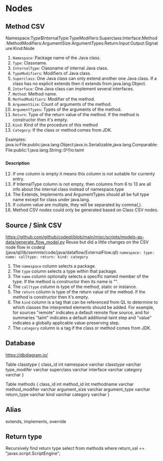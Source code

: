# Nodes

## Method CSV
Namespace:Type$InternalType:TypeModifiers:Superclass:Interface:Method:MethodModifiers:ArgumentSize:ArgumentTypes:Return:Input:Output:Signature:Kind:Node
1. `Namespace`: Package name of the Java class.
2. `Type`: Classname.
3. `InternalType`: Classname of internal Java class.
4. `TypeModifiers`: Modifiers of Java class.
5. `Superclass`: One Java class can only extend another one Java class. If a class has no explicit extends then it extends from java.lang.Object.
6. `Interface`: One Java class can implement several interfaces.
7. `Method`: Method name.
8. `MethodModifiers`: Modifier of the method.
9. `ArgumentSize`: Count of arguments of the method.
10. `ArgumentTypes`: Types of the arguments of the method.
11. `Return`: Type of the return value of the method. If the method is constructor then it's empty.
12. `Kind`: Kind of the procedure of this method
13. `Category`: If the class or method comes from JDK.

Examples:
java.io:File:public:java.lang.Object:java.io.Serializable,java.lang.Comparable:File:public:1:java.lang.String::0:-1:io:taint

#### Description
12. If one column is empty it means this column is not suitable for currenty entry.
13. If InternalType column is not empty, then columns from 6 to 13 are all info about the internal class instead of namespace.type
14. The Extends, Implements and ArgumentTypes should all be full type name except for class under java.lang.
15. If column value are multiple, they will be separated by comma(,).
16. Method CSV nodes could only be generated based on Class CSV nodes.

## Source / Sink CSV
https://github.com/github/codeql/blob/main/misc/scripts/models-as-data/generate_flow_model.py
Reuse but did a little changes on the CSV node flow in codeql (java/ql/lib/semmle/code/java/dataflow/ExternalFlow.qll)
`namespace: type: name: calltype: return: kind: category`

1. The `namespace` column selects a package.
2. The `type` column selects a type within that package.
3. The `name` column optionally selects a specific named member of the type. If the method is constructor then its name is "<init>".
5. The `calltype` column is type of the method, static or instance.
6. The `return` column is type of the return value of the method. If the method is constructor then it's empty.
7. The `kind` column is a tag that can be referenced from QL to determine to which classes the interpreted elements should be added. For example, for sources "remote" indicates a default remote flow source, and for summaries "taint" indicates a default additional taint step and "value" indicates a globally applicable value-preserving step.
8. The `category` column is a tag if the class or method comes from JDK.

## Database
https://dbdiagram.io/

Table classtype {
  class_id        int
  namespace       varchar
  classtype       varchar
  type_modifer    varchar
  superclass      varchar
  interface       varchar
  category        varchar
}

Table methods {
  class_id        int
  method_id       int
  methodname      varchar
  method_modifier varchar
  argument_size   varchar
  argument_type   varchar
  return_type     varchar
  kind            varchar
  category        varchar
}

## Alias
extends, implements, override

## Return type
Recursively find return type
select from methods where return_val == "javax.script.ScriptEngine";